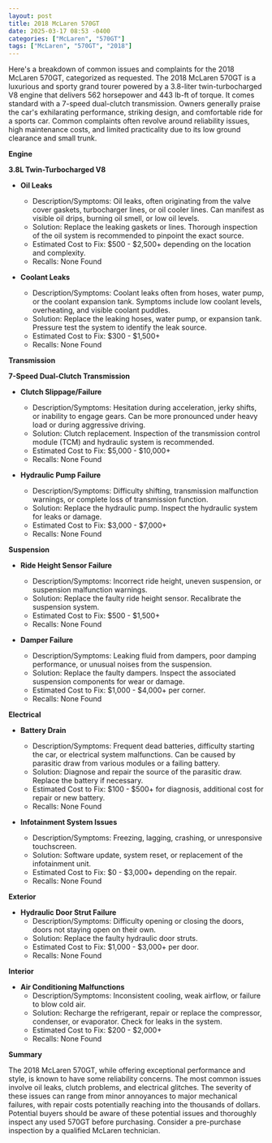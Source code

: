```yaml
---
layout: post
title: 2018 McLaren 570GT
date: 2025-03-17 08:53 -0400
categories: ["McLaren", "570GT"]
tags: ["McLaren", "570GT", "2018"]
---
```

Here's a breakdown of common issues and complaints for the 2018 McLaren 570GT, categorized as requested. The 2018 McLaren 570GT is a luxurious and sporty grand tourer powered by a 3.8-liter twin-turbocharged V8 engine that delivers 562 horsepower and 443 lb-ft of torque. It comes standard with a 7-speed dual-clutch transmission. Owners generally praise the car's exhilarating performance, striking design, and comfortable ride for a sports car. Common complaints often revolve around reliability issues, high maintenance costs, and limited practicality due to its low ground clearance and small trunk.

**Engine**

**3.8L Twin-Turbocharged V8**

*   **Oil Leaks**
    *   Description/Symptoms: Oil leaks, often originating from the valve cover gaskets, turbocharger lines, or oil cooler lines. Can manifest as visible oil drips, burning oil smell, or low oil levels.
    *   Solution: Replace the leaking gaskets or lines. Thorough inspection of the oil system is recommended to pinpoint the exact source.
    *   Estimated Cost to Fix: $500 - $2,500+ depending on the location and complexity.
    *   Recalls: None Found

*   **Coolant Leaks**
    *   Description/Symptoms: Coolant leaks often from hoses, water pump, or the coolant expansion tank. Symptoms include low coolant levels, overheating, and visible coolant puddles.
    *   Solution: Replace the leaking hoses, water pump, or expansion tank. Pressure test the system to identify the leak source.
    *   Estimated Cost to Fix: $300 - $1,500+
    *   Recalls: None Found

**Transmission**

**7-Speed Dual-Clutch Transmission**

*   **Clutch Slippage/Failure**
    *   Description/Symptoms: Hesitation during acceleration, jerky shifts, or inability to engage gears. Can be more pronounced under heavy load or during aggressive driving.
    *   Solution: Clutch replacement. Inspection of the transmission control module (TCM) and hydraulic system is recommended.
    *   Estimated Cost to Fix: $5,000 - $10,000+
    *   Recalls: None Found

*   **Hydraulic Pump Failure**
    *   Description/Symptoms: Difficulty shifting, transmission malfunction warnings, or complete loss of transmission function.
    *   Solution: Replace the hydraulic pump. Inspect the hydraulic system for leaks or damage.
    *   Estimated Cost to Fix: $3,000 - $7,000+
    *   Recalls: None Found

**Suspension**

*   **Ride Height Sensor Failure**
    *   Description/Symptoms: Incorrect ride height, uneven suspension, or suspension malfunction warnings.
    *   Solution: Replace the faulty ride height sensor. Recalibrate the suspension system.
    *   Estimated Cost to Fix: $500 - $1,500+
    *   Recalls: None Found

*   **Damper Failure**
    *   Description/Symptoms: Leaking fluid from dampers, poor damping performance, or unusual noises from the suspension.
    *   Solution: Replace the faulty dampers. Inspect the associated suspension components for wear or damage.
    *   Estimated Cost to Fix: $1,000 - $4,000+ per corner.
    *   Recalls: None Found

**Electrical**

*   **Battery Drain**
    *   Description/Symptoms: Frequent dead batteries, difficulty starting the car, or electrical system malfunctions. Can be caused by parasitic draw from various modules or a failing battery.
    *   Solution: Diagnose and repair the source of the parasitic draw. Replace the battery if necessary.
    *   Estimated Cost to Fix: $100 - $500+ for diagnosis, additional cost for repair or new battery.
    *   Recalls: None Found

*   **Infotainment System Issues**
    *   Description/Symptoms: Freezing, lagging, crashing, or unresponsive touchscreen.
    *   Solution: Software update, system reset, or replacement of the infotainment unit.
    *   Estimated Cost to Fix: $0 - $3,000+ depending on the repair.
    *   Recalls: None Found

**Exterior**

*   **Hydraulic Door Strut Failure**
    *   Description/Symptoms: Difficulty opening or closing the doors, doors not staying open on their own.
    *   Solution: Replace the faulty hydraulic door struts.
    *   Estimated Cost to Fix: $1,000 - $3,000+ per door.
    *   Recalls: None Found

**Interior**

*   **Air Conditioning Malfunctions**
    *   Description/Symptoms: Inconsistent cooling, weak airflow, or failure to blow cold air.
    *   Solution: Recharge the refrigerant, repair or replace the compressor, condenser, or evaporator. Check for leaks in the system.
    *   Estimated Cost to Fix: $200 - $2,000+
    *   Recalls: None Found

**Summary**

The 2018 McLaren 570GT, while offering exceptional performance and style, is known to have some reliability concerns. The most common issues involve oil leaks, clutch problems, and electrical glitches. The severity of these issues can range from minor annoyances to major mechanical failures, with repair costs potentially reaching into the thousands of dollars. Potential buyers should be aware of these potential issues and thoroughly inspect any used 570GT before purchasing. Consider a pre-purchase inspection by a qualified McLaren technician.

